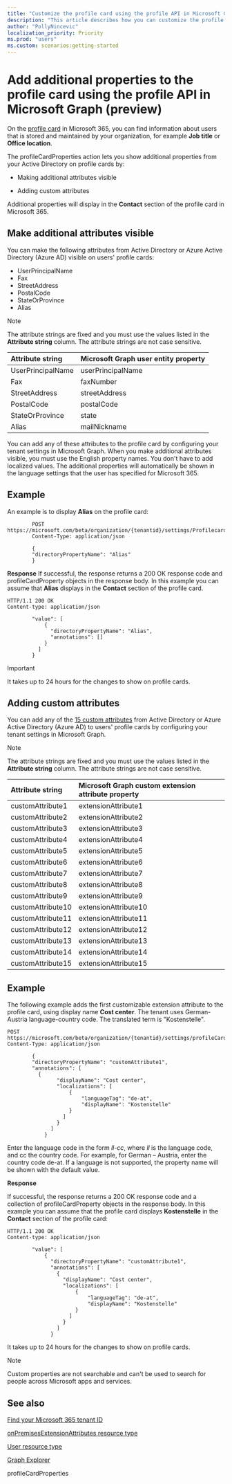 ```yaml
---
title: "Customize the profile card using the profile API in Microsoft Graph (preview)"
description: "This article describes how you can customize the profile card by making additional attributes visible, or adding custom attributes."
author: "PollyNincevic"
localization_priority: Priority
ms.prod: "users"
ms.custom: scenarios:getting-started
---
```


# Add additional properties to the profile card using the profile API in Microsoft Graph (preview)

On the [profile card](https://support.office.com/article/profile-cards-in-office-365-e80f931f-5fc4-4a59-ba6e-c1e35a85b501) in Microsoft 365, you can find information about users that is stored and maintained by your organization, for example **Job title** or **Office location**.  

The profileCardProperties action lets you show additional properties from your Active Directory on profile cards by:

- Making additional attributes visible

- Adding custom attributes

Additional properties will display in the **Contact** section of the profile card in Microsoft 365.

## Make additional attributes visible

You can make the following attributes from Active Directory or Azure Active Directory (Azure AD) visible on users' profile cards:

- UserPrincipalName
- Fax
- StreetAddress
- PostalCode
- StateOrProvince
- Alias

> [!NOTE]
> The attribute strings are fixed and you must use the values listed in the **Attribute string** column. The attribute strings are not case sensitive.

|Attribute string|Microsoft Graph user entity property|
|:---------------|:----------|
|UserPrincipalName|userPrincipalName |
|Fax|faxNumber|
|StreetAddress|streetAddress|
|PostalCode|postalCode|
|StateOrProvince|state
|Alias|mailNickname

You can add any of these attributes to the profile card by configuring your tenant settings in Microsoft Graph. When you make additional attributes visible, you must use the English property names. You don't have to add localized values. The additional properties will automatically be shown in the language settings that the user has specified for Microsoft 365.

## Example

An example is to display **Alias** on the profile card:

```http
        POST https://microsoft.com/beta/organization/{tenantid}/settings/ProfilecardProperties
        Content-Type: application/json

        {
        "directoryPropertyName": "Alias"
        }
```

**Response**
If successful, the response returns a 200 OK response code and profileCardProperty objects in the response body. In this example you can assume that **Alias** displays in the **Contact** section of the profile card.  

```http
HTTP/1.1 200 OK
Content-type: application/json

        "value": [
            {
              "directoryPropertyName": "Alias",
              "annotations": []
            }
          ]
        }
```

> [!IMPORTANT]
> It takes up to 24 hours for the changes to show on profile cards.

## Adding custom attributes

You can add any of the [15 custom attributes](/graph/api/resources/onpremisesextensionattributes?view=graph-rest-1.0) from Active Directory or Azure Active Directory (Azure AD) to users' profile cards by configuring your tenant settings in Microsoft Graph.

> [!NOTE]
> The attribute strings are fixed and you must use the values listed in the **Attribute string** column. The attribute strings are not case sensitive.

|Attribute string|Microsoft Graph custom extension attribute property|
|:---------------|:----------|
|customAttribute1| extensionAttribute1 |
|customAttribute2| extensionAttribute2 |
|customAttribute3| extensionAttribute3 |
|customAttribute4| extensionAttribute4 |
|customAttribute5| extensionAttribute5 |
|customAttribute6| extensionAttribute6 |
|customAttribute7| extensionAttribute7 |
|customAttribute8| extensionAttribute8 |
|customAttribute9| extensionAttribute9 |
|customAttribute10| extensionAttribute10 |
|customAttribute11| extensionAttribute11 |
|customAttribute12| extensionAttribute12 |
|customAttribute13| extensionAttribute13 |
|customAttribute14| extensionAttribute14 |
|customAttribute15| extensionAttribute15 |

## Example

The following example adds the first customizable extension attribute to the profile card, using display name **Cost center**. The tenant uses German-Austria language-country code. The translated term is "Kostenstelle".

```http
POST https://microsoft.com/beta/organization/{tenantid}/settings/profileCardProperties
Content-Type: application/json

        {
        "directoryPropertyName": "customAttribute1",
        "annotations": [
          {
                "displayName": "Cost center",
                "localizations": [
                    {
                        "languageTag": "de-at",
                        "displayName": "Kostenstelle"
                    }
                  ]
                }
              ]
            }
  ```

Enter the language code in the form *ll-cc*, where *ll* is the language code, and cc the country code. For example, for German – Austria, enter the country code de-at.
If a language is not supported, the property name will be shown with the default value.  

**Response**

If successful, the response returns a 200 OK response code and a collection of profileCardProperty objects in the response body. In this example you can assume that the profile card displays **Kostenstelle** in the **Contact** section of the profile card:

```http
HTTP/1.1 200 OK
Content-type: application/json

        "value": [
            {
              "directoryPropertyName": "customAttribute1",
              "annotations": [
                {
                  "displayName": "Cost center",
                  "localizations": [
                      {
                          "languageTag": "de-at",
                          "displayName": "Kostenstelle"
                      }
                    ]
                  }
                ]
              }
```

It takes up to 24 hours for the changes to show on profile cards.

> [!NOTE]
> Custom properties are not searchable and can't be used to search for people across Microsoft apps and services.

## See also

[Find your Microsoft 365 tenant ID](https://docs.microsoft.com/onedrive/find-your-office-365-tenant-id)

[onPremisesExtensionAttributes resource type](/graph/api/resources/onpremisesextensionattributes?view=graph-rest-1.0)

[User resource type](/graph/api/resources/user?view=graph-rest-beta)

[Graph Explorer](https://developer.microsoft.com/graph/graph-explorer)

profileCardProperties
